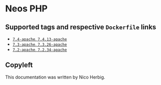 # Neos PHP

## Supported tags and respective `Dockerfile` links

 * [`7.4-apache`, `7.4.13-apache`](https://github.com/nicoherbigio/docker-neos-php/blob/master/7.4/debian/apache/default/Dockerfile)
 * [`7.3-apache`, `7.3.26-apache`](https://github.com/nicoherbigio/docker-neos-php/blob/master/7.3/debian/apache/default/Dockerfile)
 * [`7.2-apache`, `7.2.34-apache`](https://github.com/nicoherbigio/docker-neos-php/blob/master/7.2/debian/apache/default/Dockerfile)

## Copyleft

This documentation was written by Nico Herbig.
